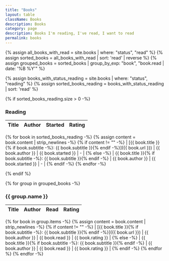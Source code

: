 ```yaml
---
title: "Books"
layout: table
className: Books
description: Books
category: page
description: Books I'm reading, I've read, I want to read
permalink: books
---
```


{% assign all_books_with_read = site.books | where: "status", "read" %}
{% assign sorted_books = all_books_with_read | sort: 'read' | reverse %}
{% assign grouped_books = sorted_books | group_by_exp: "book", "book.read | date: '%B %Y'" %}

{% assign books_with_status_reading = site.books | where: "status", "reading" %}
{% assign sorted_books_reading = books_with_status_reading | sort: 'read' %}

{% if sorted_books_reading.size > 0 -%}

### Reading

| Title   | Author  | Started       | Rating |
|:--------|:--------|:-----------|:-------|
{% for book in sorted_books_reading -%}
{% assign content = book.content | strip_newlines -%}
{% if content != "" -%}
| [{{ book.title }}{% if book.subtitle -%}: {{ book.subtitle }}{% endif -%}]({{ book.url }}) | {{ book.author }} | {{ book.started }} | - |
{% else -%}
| {{ book.title }}{% if book.subtitle -%}: {{ book.subtitle }}{% endif -%} | {{ book.author }} | {{ book.started }} | - |
{% endif -%}
{% endfor -%}

{% endif %}

{% for group in grouped_books -%}

### {{ group.name }}

| Title   | Author  | Read       | Rating |
|:--------|:--------|:-----------|:-------|
{% for book in group.items -%}
{% assign content = book.content | strip_newlines -%}
{% if content != "" -%}
| [{{ book.title }}{% if book.subtitle -%}: {{ book.subtitle }}{% endif -%}]({{ book.url }}) | {{ book.author }} | {{ book.read }} | {{ book.rating }} |
{% else -%}
| {{ book.title }}{% if book.subtitle -%}: {{ book.subtitle }}{% endif -%} | {{ book.author }} | {{ book.read }} | {{ book.rating }} |
{% endif -%}
{% endfor %}
{% endfor -%}

